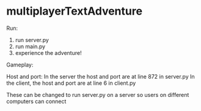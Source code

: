 # multiplayerTextAdventure

Run:
1. run server.py
2. run main.py
3. experience the adventure!

Gameplay:


Host and port:
In the server the host and port are at line 872 in server.py
In the client, the host and port are at line 6 in client.py

These can be changed to run server.py on a server so users on different computers can connect
